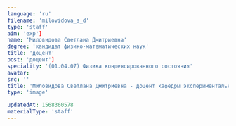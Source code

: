 ```yaml
---
language: 'ru'
filename: 'milovidova_s_d'
type: 'staff'
aim: 'exp']
name: 'Миловидова Светлана Дмитриевна'
degree: 'кандидат физико-математических наук'
title: 'доцент'
post: 'доцент']
speciality: '(01.04.07) Физика конденсированного состояния'
avatar:
src: ''
title: 'Миловидова Светлана Дмитриевна - доцент кафедры экспериментальной физики'
type: 'image'

updatedAt: 1568360578
materialType: 'staff'
---
```


